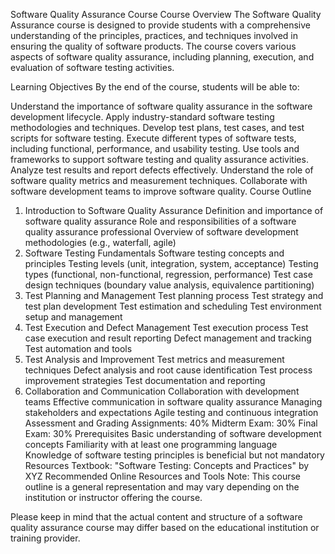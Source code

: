 Software Quality Assurance Course
Course Overview
The Software Quality Assurance course is designed to provide students with a comprehensive understanding of the principles, practices, and techniques involved in ensuring the quality of software products. The course covers various aspects of software quality assurance, including planning, execution, and evaluation of software testing activities.

Learning Objectives
By the end of the course, students will be able to:

Understand the importance of software quality assurance in the software development lifecycle.
Apply industry-standard software testing methodologies and techniques.
Develop test plans, test cases, and test scripts for software testing.
Execute different types of software tests, including functional, performance, and usability testing.
Use tools and frameworks to support software testing and quality assurance activities.
Analyze test results and report defects effectively.
Understand the role of software quality metrics and measurement techniques.
Collaborate with software development teams to improve software quality.
Course Outline
1. Introduction to Software Quality Assurance
Definition and importance of software quality assurance
Role and responsibilities of a software quality assurance professional
Overview of software development methodologies (e.g., waterfall, agile)
2. Software Testing Fundamentals
Software testing concepts and principles
Testing levels (unit, integration, system, acceptance)
Testing types (functional, non-functional, regression, performance)
Test case design techniques (boundary value analysis, equivalence partitioning)
3. Test Planning and Management
Test planning process
Test strategy and test plan development
Test estimation and scheduling
Test environment setup and management
4. Test Execution and Defect Management
Test execution process
Test case execution and result reporting
Defect management and tracking
Test automation and tools
5. Test Analysis and Improvement
Test metrics and measurement techniques
Defect analysis and root cause identification
Test process improvement strategies
Test documentation and reporting
6. Collaboration and Communication
Collaboration with development teams
Effective communication in software quality assurance
Managing stakeholders and expectations
Agile testing and continuous integration
Assessment and Grading
Assignments: 40%
Midterm Exam: 30%
Final Exam: 30%
Prerequisites
Basic understanding of software development concepts
Familiarity with at least one programming language
Knowledge of software testing principles is beneficial but not mandatory
Resources
Textbook: "Software Testing: Concepts and Practices" by XYZ
Recommended Online Resources and Tools
Note: This course outline is a general representation and may vary depending on the institution or instructor offering the course.

Please keep in mind that the actual content and structure of a software quality assurance course may differ based on the educational institution or training provider.
